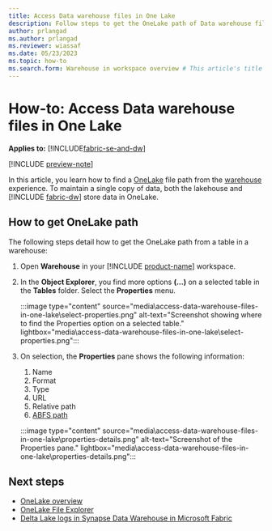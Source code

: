 ```yaml
---
title: Access Data warehouse files in One Lake
description: Follow steps to get the OneLake path of Data warehouse files in Microsoft Fabric.
author: prlangad
ms.author: prlangad
ms.reviewer: wiassaf
ms.date: 05/23/2023
ms.topic: how-to
ms.search.form: Warehouse in workspace overview # This article's title should not change. If so, contact engineering.
---
```

# How-to: Access Data warehouse files in One Lake

**Applies to:** [!INCLUDE[fabric-se-and-dw](includes/applies-to-version/fabric-se-and-dw.md)]

[!INCLUDE [preview-note](../includes/preview-note.md)]

In this article, you learn how to find a [OneLake](../onelake/onelake-overview.md) file path from the [warehouse](data-warehousing.md) experience. To maintain a single copy of data, both the lakehouse and [!INCLUDE [fabric-dw](includes/fabric-dw.md)] store data in OneLake.

## How to get OneLake path

The following steps detail how to get the OneLake path from a table in a warehouse:

1. Open **Warehouse** in your [!INCLUDE [product-name](../includes/product-name.md)] workspace.

1. In the **Object Explorer**, you find more options **(...)** on a selected table in the **Tables** folder. Select the **Properties** menu.

   :::image type="content" source="media\access-data-warehouse-files-in-one-lake\select-properties.png" alt-text="Screenshot showing where to find the Properties option on a selected table." lightbox="media\access-data-warehouse-files-in-one-lake\select-properties.png":::

1. On selection, the **Properties** pane shows the following information:
   1. Name
   1. Format
   1. Type
   1. URL
   1. Relative path
   1. [ABFS path](/azure/storage/blobs/data-lake-storage-introduction-abfs-uri)

   :::image type="content" source="media\access-data-warehouse-files-in-one-lake\properties-details.png" alt-text="Screenshot of the Properties pane." lightbox="media\access-data-warehouse-files-in-one-lake\properties-details.png":::

## Next steps

- [OneLake overview](../onelake/onelake-overview.md)
- [OneLake File Explorer](../onelake/onelake-file-explorer.md)
- [Delta Lake logs in Synapse Data Warehouse in Microsoft Fabric](query-delta-lake-logs.md)